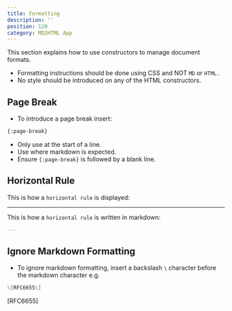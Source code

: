 ```yaml
---
title: Formatting
description: ''
position: 120
category: MD2HTML App
---
```

This section explains how to use constructors to manage document formats.

* Formatting instructions should be done using CSS and NOT `MD` or `HTML.`
* No style should be introduced on any of the HTML constructors.

## Page Break

* To introduce a page break insert:

```md
{:page-break}
```

* Only use at the start of a line.
* Use where markdown is expected.
* Ensure `{:page-break}` is followed by a blank line.

## Horizontal Rule


This is how a `horizontal rule` is displayed:

---
This is how a `horizontal rule` is written in markdown:

```md
---
```
## Ignore Markdown Formatting

* To ignore markdown formatting, insert a  backslash `\` character before the markdown character e.g.

```md
\[RFC6655\]
```

\[RFC6655\]
